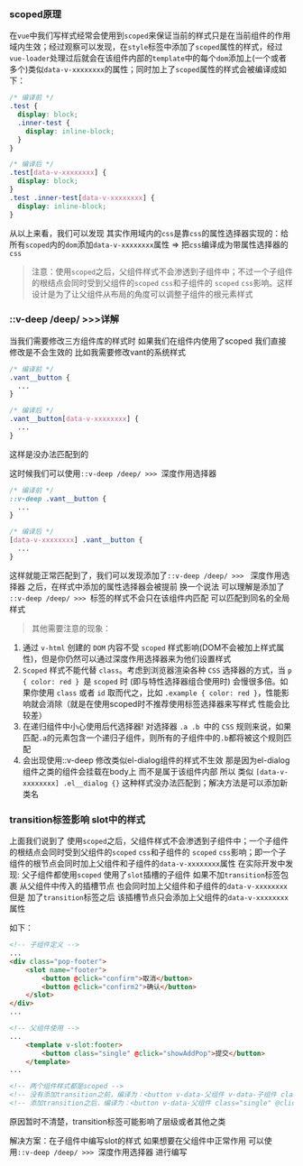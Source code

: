 ### scoped原理

在`vue`中我们写样式经常会使用到`scoped`来保证当前的样式只是在当前组件的作用域内生效；经过观察可以发现，在`style`标签中添加了`scoped`属性的样式，经过`vue-loader`处理过后就会在该组件内部的`template`中的每个`dom`添加上(一个或者多个)类似`data-v-xxxxxxxx`的属性；同时加上了`scoped`属性的样式会被编译成如下：

```scss
/* 编译前 */
.test {
  display: block;
  .inner-test {
    display: inline-block;
  }
}

/* 编译后 */
.test[data-v-xxxxxxxx] {
  display: block;
}
.test .inner-test[data-v-xxxxxxxx] {
  display: inline-block;
}
```

从以上来看，我们可以发现 其实作用域内的`css`是靠`css`的属性选择器实现的：给所有`scoped`内的`dom`添加`data-v-xxxxxxxx`属性 => 把`css`编译成为带属性选择器的`css`

> 注意：使用`scoped`之后，父组件样式不会渗透到子组件中；不过一个子组件的根结点会同时受到父组件的`scoped` `css`和子组件的 `scoped` `css`影响。这样设计是为了让父组件从布局的角度可以调整子组件的根元素样式

### ::v-deep /deep/ >>>详解

当我们需要修改三方组件库的样式时 如果我们在组件内使用了scoped 我们直接修改是不会生效的 比如我需要修改vant的系统样式 

```scss
/* 编译前 */
.vant__button {
  ...
}

/* 编译后 */
.vant__button[data-v-xxxxxxxx] {
  ...
}
```
这样是没办法匹配到的

这时候我们可以使用`::v-deep /deep/ >>> `深度作用选择器 

```scss
/* 编译前 */
::v-deep .vant__button {
  ...
}

/* 编译后 */
[data-v-xxxxxxxx] .vant__button {
  ...
}
```
这样就能正常匹配到了，我们可以发现添加了`::v-deep /deep/ >>> ` 深度作用选择器 之后，在样式中添加的属性选择器会被提前 换一个说法 可以理解是添加了 `::v-deep /deep/ >>> `标签的样式不会只在该组件内匹配 可以匹配到同名的全局样式

> 其他需要注意的现象：
1. 通过 `v-html` 创建的 `DOM` 内容不受 `scoped` 样式影响(DOM不会被加上样式属性)，但是你仍然可以通过深度作用选择器来为他们设置样式
2. `Scoped` 样式不能代替 `class`。考虑到浏览器渲染各种 `CSS` 选择器的方式，当 `p { color: red } `是 `scoped` 时 (即与特性选择器组合使用时) 会慢很多倍。如果你使用 `class` 或者 `id` 取而代之，比如 `.example { color: red }`，性能影响就会消除（就是在使用scoped时不推荐使用标签选择器来写样式 性能会比较差）
3. 在递归组件中小心使用后代选择器! 对选择器 `.a .b `中的 `CSS` 规则来说，如果匹配` .a `的元素包含一个递归子组件，则所有的子组件中的` .b `都将被这个规则匹配
4. 会出现使用::v-deep 修改类似el-dialog组件的样式不生效 那是因为el-dialog组件之类的组件会挂载在body上 而不是属于该组件内部 所以 类似 `[data-v-xxxxxxxx] .el__dialog {}` 这种样式没办法匹配到；解决方法是可以添加新类名 

### transition标签影响 slot中的样式
上面我们说到了 使用`scoped`之后，父组件样式不会渗透到子组件中；一个子组件的根结点会同时受到父组件的`scoped` `css`和子组件的 `scoped` `css`影响；即一个子组件的根节点会同时加上父组件和子组件的`data-v-xxxxxxxx`属性
在实际开发中发现: 父子组件都使用`scoped` 使用了`slot`插槽的子组件 如果不加`transition`标签包裹 从父组件中传入的插槽节点 也会同时加上父组件和子组件的`data-v-xxxxxxxx` 
但是 加了`transition`标签之后 该插槽节点只会添加上父组件的`data-v-xxxxxxxx` 属性

如下：

```html
<!-- 子组件定义 -->
...
<div class="pop-footer">
	<slot name="footer">
		<button @click="confirm">取消</button>
		<button @click="confirm2">确认</button>
	</slot>
</div>
...

<!-- 父组件使用 -->
...
	<template v-slot:footer>
		<button class="single" @click="showAddPop">提交</button>
	</template>
...

<!-- 两个组件样式都是scoped -->
<!-- 没有添加transition之前，编译为：<button v-data-父组件 v-data-子组件 class="single" @click="showAddPop">提交</button> -->
<!-- 添加transition之后，编译为：<button v-data-父组件 class="single" @click="showAddPop">提交</button> -->
```
原因暂时不清楚，transition标签可能影响了层级或者其他之类

解决方案：在子组件中编写slot的样式 如果想要在父组件中正常作用 可以使用`::v-deep /deep/ >>> `深度作用选择器 进行编写